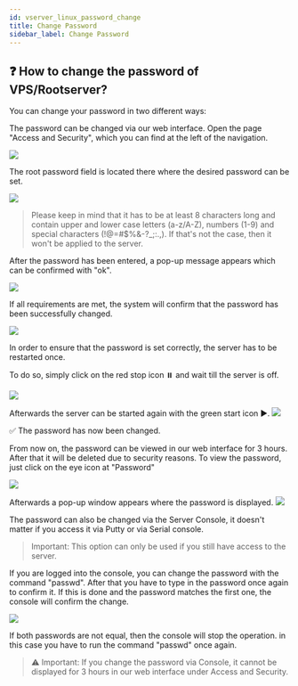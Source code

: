 ```yaml
---
id: vserver_linux_password_change
title: Change Password
sidebar_label: Change Password
---
```


## ❓ How to change the password of VPS/Rootserver?

You can change your password in two different ways:

<!--DOCUSAURUS_CODE_TABS-->
<!--Webinterface-->

The password can be changed via our web interface. Open the page "Access and Security", which you can find at the left of the navigation.

![](https://screensaver01.zap-hosting.com/index.php/s/G7PG4NwxcrKKmMD/preview)

The root password field is located there where the desired password can be set. 

![](https://screensaver01.zap-hosting.com/index.php/s/LWZLeYrZqoiWFoW/preview)

> Please keep in mind that it has to be at least 8 characters long and contain upper and lower case letters (a-z/A-Z), numbers (1-9) and special characters (!@=#$%&-?_;:.,). If that's not the case, then it won't be applied to the server.

After the password has been entered, a pop-up message appears which can be confirmed with "ok". 

![](https://screensaver01.zap-hosting.com/index.php/s/Sdi7rg6cBzLS3FQ/preview)

If all requirements are met, the system will confirm that the password has been successfully changed. 

![](https://screensaver01.zap-hosting.com/index.php/s/5SbD3Nrp6PXcFtL/preview)


In order to ensure that the password is set correctly, the server has to be restarted once.

To do so, simply click on the red stop icon ⏸️ and wait till the server is off. 

![](https://screensaver01.zap-hosting.com/index.php/s/SqZro6RfSoYpaad/preview)

Afterwards the server can be started again with the green start icon ▶️. 
![](https://screensaver01.zap-hosting.com/index.php/s/79HiKs2QDbGknkK/preview)


✅ The password has now been changed. 


From now on, the password can be viewed in our web interface for 3 hours. After that it will be deleted due to security reasons. To view the password, just click on the eye icon at "Password"

![](https://screensaver01.zap-hosting.com/index.php/s/E6qPLZ7dgZccMMw/preview)

Afterwards a pop-up window appears where the password is displayed.
![](https://screensaver01.zap-hosting.com/index.php/s/jnPkDzQ6XyXzP46/preview)


<!--Server Console-->

The password can also be changed via the Server Console, it doesn't matter if you access it via Putty or via Serial console.

> Important: This option can only be used if you still have access to the server.

If you are logged into the console, you can change the password with the command "passwd". After that you have to type in the password once again to confirm it. If this is done and the password matches the first one, the console will confirm the change.

![](https://screensaver01.zap-hosting.com/index.php/s/4fTNxQB82TkcSwr/preview)

If both passwords are not equal, then the console will stop the operation. in this case you have to run the command "passwd" once again.

> ⚠️ Important: If you change the password via Console, it cannot be displayed for 3 hours in our web interface under Access and Security.

<!--END_DOCUSAURUS_CODE_TABS--> 


